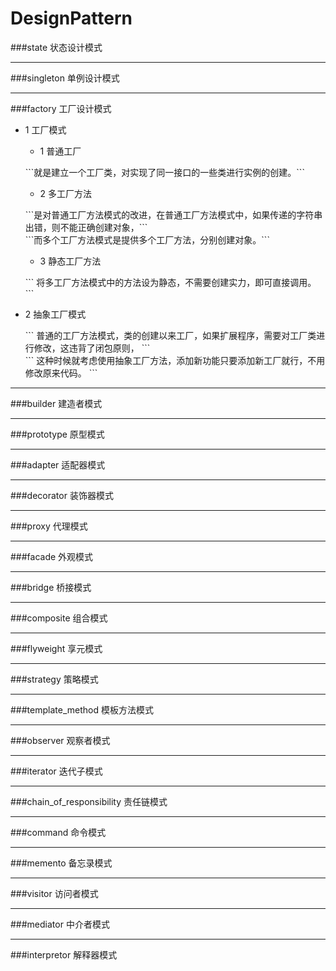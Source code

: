 # DesignPattern

###state 状态设计模式 

***
###singleton 单例设计模式

***
###factory 工厂设计模式
* 1 工厂模式
	* 1 普通工厂
	<p>```就是建立一个工厂类，对实现了同一接口的一些类进行实例的创建。```</p>
	
	* 2 多工厂方法
	<p>
	```是对普通工厂方法模式的改进，在普通工厂方法模式中，如果传递的字符串出错，则不能正确创建对象，```<br>
	```而多个工厂方法模式是提供多个工厂方法，分别创建对象。```
	</p>
	
	* 3 静态工厂方法
	<p>``` 将多工厂方法模式中的方法设为静态，不需要创建实力，即可直接调用。 ```</p>
	
* 2 抽象工厂模式
	<p>
	``` 普通的工厂方法模式，类的创建以来工厂，如果扩展程序，需要对工厂类进行修改，这违背了闭包原则， ```<br>
	``` 这种时候就考虑使用抽象工厂方法，添加新功能只要添加新工厂就行，不用修改原来代码。 ```
	</p>
	
***
###builder 建造者模式

***
###prototype 原型模式

***
###adapter 适配器模式

***
###decorator 装饰器模式

***
###proxy 代理模式

***
###facade 外观模式

***
###bridge 桥接模式

***
###composite 组合模式

***
###flyweight 享元模式

***
###strategy 策略模式

***
###template_method 模板方法模式

***
###observer 观察者模式

***
###iterator 迭代子模式

***
###chain_of_responsibility 责任链模式

***
###command 命令模式

***
###memento 备忘录模式

***
###visitor 访问者模式

***
###mediator 中介者模式

***
###interpretor 解释器模式
